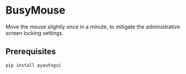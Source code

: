 # BusyMouse

Move the mouse slightly once in a minute, to mitigate the administrative screen locking settings.

## Prerequisites

```
pip install pyautogui
```
